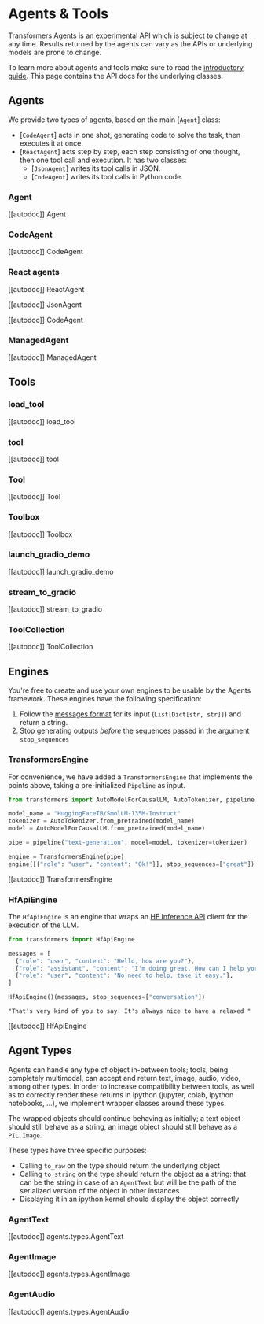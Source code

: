<!--Copyright 2023 The HuggingFace Team. All rights reserved.

Licensed under the Apache License, Version 2.0 (the "License"); you may not use this file except in compliance with
the License. You may obtain a copy of the License at

http://www.apache.org/licenses/LICENSE-2.0

Unless required by applicable law or agreed to in writing, software distributed under the License is distributed on
an "AS IS" BASIS, WITHOUT WARRANTIES OR CONDITIONS OF ANY KIND, either express or implied. See the License for the
specific language governing permissions and limitations under the License.

⚠️ Note that this file is in Markdown but contain specific syntax for our doc-builder (similar to MDX) that may not be
rendered properly in your Markdown viewer.

-->

# Agents & Tools

<Tip warning={true}>

Transformers Agents is an experimental API which is subject to change at any time. Results returned by the agents
can vary as the APIs or underlying models are prone to change.

</Tip>

To learn more about agents and tools make sure to read the [introductory guide](../index). This page
contains the API docs for the underlying classes.

## Agents

We provide two types of agents, based on the main [`Agent`] class:
- [`CodeAgent`] acts in one shot, generating code to solve the task, then executes it at once.
- [`ReactAgent`] acts step by step, each step consisting of one thought, then one tool call and execution. It has two classes:
  - [`JsonAgent`] writes its tool calls in JSON.
  - [`CodeAgent`] writes its tool calls in Python code.

### Agent

[[autodoc]] Agent

### CodeAgent

[[autodoc]] CodeAgent

### React agents

[[autodoc]] ReactAgent

[[autodoc]] JsonAgent

[[autodoc]] CodeAgent

### ManagedAgent

[[autodoc]] ManagedAgent

## Tools

### load_tool

[[autodoc]] load_tool

### tool

[[autodoc]] tool

### Tool

[[autodoc]] Tool

### Toolbox

[[autodoc]] Toolbox

### launch_gradio_demo

[[autodoc]] launch_gradio_demo

### stream_to_gradio

[[autodoc]] stream_to_gradio

### ToolCollection

[[autodoc]] ToolCollection

## Engines

You're free to create and use your own engines to be usable by the Agents framework.
These engines have the following specification:
1. Follow the [messages format](../chat_templating.md) for its input (`List[Dict[str, str]]`) and return a string.
2. Stop generating outputs *before* the sequences passed in the argument `stop_sequences`

### TransformersEngine

For convenience, we have added a `TransformersEngine` that implements the points above, taking a pre-initialized `Pipeline` as input.

```python
from transformers import AutoModelForCausalLM, AutoTokenizer, pipeline, TransformersEngine

model_name = "HuggingFaceTB/SmolLM-135M-Instruct"
tokenizer = AutoTokenizer.from_pretrained(model_name)
model = AutoModelForCausalLM.from_pretrained(model_name)

pipe = pipeline("text-generation", model=model, tokenizer=tokenizer)

engine = TransformersEngine(pipe)
engine([{"role": "user", "content": "Ok!"}], stop_sequences=["great"])
```

[[autodoc]] TransformersEngine

### HfApiEngine

The `HfApiEngine` is an engine that wraps an [HF Inference API](https://huggingface.co/docs/api-inference/index) client for the execution of the LLM.

```python
from transformers import HfApiEngine

messages = [
  {"role": "user", "content": "Hello, how are you?"},
  {"role": "assistant", "content": "I'm doing great. How can I help you today?"},
  {"role": "user", "content": "No need to help, take it easy."},
]

HfApiEngine()(messages, stop_sequences=["conversation"])
```
```text
"That's very kind of you to say! It's always nice to have a relaxed "
```

[[autodoc]] HfApiEngine


## Agent Types

Agents can handle any type of object in-between tools; tools, being completely multimodal, can accept and return
text, image, audio, video, among other types. In order to increase compatibility between tools, as well as to 
correctly render these returns in ipython (jupyter, colab, ipython notebooks, ...), we implement wrapper classes
around these types.

The wrapped objects should continue behaving as initially; a text object should still behave as a string, an image
object should still behave as a `PIL.Image`.

These types have three specific purposes:

- Calling `to_raw` on the type should return the underlying object
- Calling `to_string` on the type should return the object as a string: that can be the string in case of an `AgentText`
  but will be the path of the serialized version of the object in other instances
- Displaying it in an ipython kernel should display the object correctly

### AgentText

[[autodoc]] agents.types.AgentText

### AgentImage

[[autodoc]] agents.types.AgentImage

### AgentAudio

[[autodoc]] agents.types.AgentAudio
